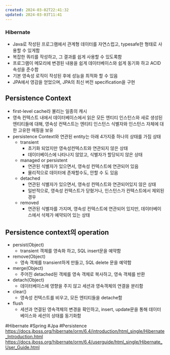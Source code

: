 ```yaml
---
created: 2024-03-02T22:41:32
updated: 2024-03-03T11:41
---
```

### Hibernate
- Java로 작성된 프로그램에서 관계형 데이터를 자연스럽고, typesafe한 형태로 사용할 수 있게함
- 복잡한 쿼리를 작성하고, 그 결과를 쉽게 사용할 수 있도록함
- 프로그램이 메모리에 변경된 내용을 쉽게 데이터베이스와 쉽게 동기화 하고 ACID속성을 준수함
- 기본 영속성 로직이 작성된 후에 성능을 최적화 할 수 있음
- JPA에서 영감을 얻었으며, JPA의 최신 버전 specification을 구현

## Persistence Context
- first-level cache라 불리는 일종의 캐시
- 영속 컨텍스트 내에서 데이터베이스에서 읽은 모든 엔티티 인스턴스와 새로 생성된 엔티티들에 대해, 영속성 컨택스트는 엔티티 인스턴스 식별자와 인스턴스 자체에 대한 고유한 매핑을 보유
- persistence Context와 연관된 entity는 아래 4가지중 하나의 상태를 가짐 상태
	- transient
		- 초기화 되었지만 영속성컨텍스트와 연관되지 않은 상태
		- 데이터베이스에 나타나지 않았고, 식별자가 할당되지 않은 상태
	- managed or persistent
		- 연관된 식별자가 있으면서, 영속성 컨텍스트에 연관되어 있음
		- 물리적으로 데이터에 존재할수도, 안할 수 도 있음
	- detached
		- 연관된 식별자가 있으면서, 영속성 컨텍스트와 연관되어있지 않은 상태
		- 일반적으로, 영속성 컨택스트가 닫혔거나, 인스턴스가 컨텍스트에서 제외된 경우
	- removed
		- 연관된 식별자를 가지며, 영속성 컨텍스트에 연관되어 있지만, 데이터베이스에서 삭제가 예약되어 있는 상태

## Persistence context의 operation
- persist(Object)
	- transient 객체를 영속화 하고, SQL insert문을 예약함
- remove(Object)
	- 영속 객체를 transient하게 만들고, SQL delete 문을 예약함
- merge(Object)
	- 주어진 detached된 객체를 영속 객체로 복사하고, 영속 객체를 반환
- detach(Object)
	- 데이터베이스에 영향을 주지 않고 세션과 영속객체의 연결을 분리함
- clear()
	- 영속성 컨텍스트를 비우고, 모든 엔티티들을 detache함
- flush
	- 세션과 연결된 영속객체의 변경을 확인하고, insert, update문을 통해 데이터베이스와 세션의 상태를 동기화함


#Hibernate
#Spring
#Jpa
#Persistence
https://docs.jboss.org/hibernate/orm/6.4/introduction/html_single/Hibernate_Introduction.html
https://docs.jboss.org/hibernate/orm/6.4/userguide/html_single/Hibernate_User_Guide.html